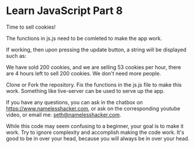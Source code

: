 # Learn JavaScript Part 8

Time to sell cookies!

The functions in js.js need to be comleted to make
the app work.  

If working, then upon pressing the update button, a string
will be displayed such as: 

We have sold 200 cookies, and we are selling 53 cookies per hour, there are 4 hours left to sell 200 cookies. We don't need more people.

Clone or Fork the repository.  Fix the functions in the 
js.js file to make this work.  Something like live-server
can be used to serve up the app.  

If you have any questions, you can ask in the chatbox
on https://www.namelesshacker.com, or ask on the 
corresponding youtube video, or email me:
seth@namelesshacker.com.  

While this code may seem confusing to a beginner, your goal is to make it work.  Try to ignore complexity
and accomplish making the code work.  It's good to be in over your head, because you will always
be in over your head.  
